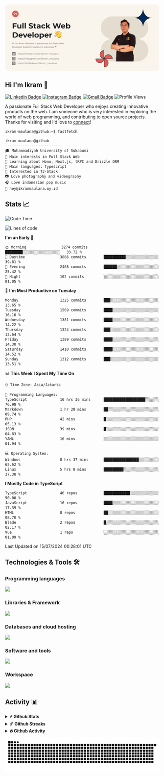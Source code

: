 ![IkramBanner](ikrambanner.webp)

## Hi I'm Ikram 👋

[![Linkedin Badge](https://img.shields.io/badge/-ikram--maulana-blue?style=flat&logo=Linkedin&logoColor=white&link=https://links.ikrammaulana.my.id/s/linkedin)](https://links.ikrammaulana.my.id/s/linkedin)
[![Instagram Badge](https://img.shields.io/badge/-@ikram__maulana-purple?style=flat&logo=instagram&logoColor=white&link=https://links.ikrammaulana.my.id/s/instagram)](https://links.ikrammaulana.my.id/s/instagram)
[![Gmail Badge](https://img.shields.io/badge/-ikrammaulana-c14438?style=flat&logo=Gmail&logoColor=white&link=https://links.ikrammaulana.my.id/s/email)](https://links.ikrammaulana.my.id/s/email)
![Profile Views](https://komarev.com/ghpvc/?username=Ikram-Maulana)

A passionate Full Stack Web Developer who enjoys creating innovative products on the web. I am someone who is very interested in exploring the world of web programming, and contributing to open source projects. Thanks for visiting and I'd love to [connect](https://links.ikrammaulana.my.id/s/linkedin)!

```console
ikram-maulana@github:~$ fastfetch
```

```console
ikram-maulana@github
-------------------------
🎓 Muhammadiyah University of Sukabumi
🔎 Main interests in Full Stack Web
🌱 Learning about Hono, Next.js, tRPC and Drizzle ORM
🌟 Main languages: Typescript
🚩 Interested in T3-Stack
📷 Love photography and videography
🎧 Love indonesian pop music
📧 hey@ikrammaulana.my.id
```

## Stats 📈

<!--START_SECTION:waka-->
![Code Time](http://img.shields.io/badge/Code%20Time-1%2C862%20hrs%2055%20mins-blue)

![Lines of code](https://img.shields.io/badge/From%20Hello%20World%20I%27ve%20Written-13.7%20million%20lines%20of%20code-blue)

**I'm an Early 🐤** 

```text
🌞 Morning                3274 commits        ████████░░░░░░░░░░░░░░░░░   33.72 % 
🌆 Daytime                3866 commits        ██████████░░░░░░░░░░░░░░░   39.81 % 
🌃 Evening                2468 commits        ██████░░░░░░░░░░░░░░░░░░░   25.42 % 
🌙 Night                  102 commits         ░░░░░░░░░░░░░░░░░░░░░░░░░   01.05 % 
```
📅 **I'm Most Productive on Tuesday** 

```text
Monday                   1325 commits        ███░░░░░░░░░░░░░░░░░░░░░░   13.65 % 
Tuesday                  1569 commits        ████░░░░░░░░░░░░░░░░░░░░░   16.16 % 
Wednesday                1381 commits        ████░░░░░░░░░░░░░░░░░░░░░   14.22 % 
Thursday                 1324 commits        ███░░░░░░░░░░░░░░░░░░░░░░   13.64 % 
Friday                   1389 commits        ████░░░░░░░░░░░░░░░░░░░░░   14.30 % 
Saturday                 1410 commits        ████░░░░░░░░░░░░░░░░░░░░░   14.52 % 
Sunday                   1312 commits        ███░░░░░░░░░░░░░░░░░░░░░░   13.51 % 
```


📊 **This Week I Spent My Time On** 

```text
🕑︎ Time Zone: Asia/Jakarta

💬 Programming Languages: 
TypeScript               10 hrs 36 mins      ███████████████████░░░░░░   76.98 % 
Markdown                 1 hr 20 mins        ██░░░░░░░░░░░░░░░░░░░░░░░   09.74 % 
PHP                      42 mins             █░░░░░░░░░░░░░░░░░░░░░░░░   05.13 % 
JSON                     39 mins             █░░░░░░░░░░░░░░░░░░░░░░░░   04.83 % 
YAML                     16 mins             ░░░░░░░░░░░░░░░░░░░░░░░░░   01.94 % 

💻 Operating System: 
Windows                  8 hrs 37 mins       ████████████████░░░░░░░░░   62.62 % 
Linux                    5 hrs 8 mins        █████████░░░░░░░░░░░░░░░░   37.38 % 
```

**I Mostly Code in TypeScript** 

```text
TypeScript               46 repos            ████████████░░░░░░░░░░░░░   50.00 % 
JavaScript               16 repos            ████░░░░░░░░░░░░░░░░░░░░░   17.39 % 
HTML                     8 repos             ██░░░░░░░░░░░░░░░░░░░░░░░   08.70 % 
Blade                    2 repos             █░░░░░░░░░░░░░░░░░░░░░░░░   02.17 % 
Vue                      1 repo              ░░░░░░░░░░░░░░░░░░░░░░░░░   01.09 % 
```




 Last Updated on 15/07/2024 00:28:01 UTC
<!--END_SECTION:waka-->

## Technologies & Tools 🛠️

### Programming languages

<a href="https://skillicons.dev">
<img src="https://skillicons.dev/icons?i=html,css,sass,js,ts,php,py" />
</a>

### Libraries & Framework

<a href="https://skillicons.dev">
<img src="https://skillicons.dev/icons?i=react,next,laravel,express,tailwind">
</a>

### Databases and cloud hosting

<a href="https://skillicons.dev">
<img src="https://skillicons.dev/icons?i=sqlite,mysql,redis,vercel,cloudflare" />
</a>

### Software and tools

<a href="https://skillicons.dev">
<img src="https://skillicons.dev/icons?i=github,vscode,figma&perline=11" />
</a>

### Workspace

<a href="https://skillicons.dev">
<img src="https://skillicons.dev/icons?i=ubuntu,debian,windows&perline=11" />
</a>

## Activity 📊

<details>
  <summary><b>⚡ Github Stats</b></summary>

  <br />
  <img height="180em" src="https://github-readme-stats-eight-theta.vercel.app/api?username=ikram-maulana&show_icons=true&hide_border=true&&count_private=true&include_all_commits=true" />
  <img height="180em" src="https://github-readme-stats-eight-theta.vercel.app/api/top-langs/?username=ikram-maulana&show_icons=true&hide_border=true&layout=compact&langs_count=8"/>
</details>

<details>
  <summary><b>☄️ Github Streaks</b></summary>

  <br />
  <img height="180em" src="https://github-readme-streak-stats.herokuapp.com/?user=ikram-maulana&hide_border=true" />
</details>

<details>
  <summary><b>🔥 Github Activity</b></summary>

  <br />
  <img height="180em" src="https://github-readme-activity-graph.vercel.app/graph?username=ikram-maulana&theme=github-light" />
</details>

![snake gif](https://github.com/ikram-maulana/ikram-maulana/blob/output/github-snake.svg)
